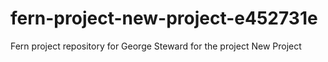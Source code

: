 # fern-project-new-project-e452731e
Fern project repository for George Steward for the project New Project
